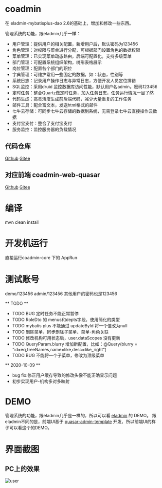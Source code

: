 # coadmin
在 eladmin-mybatisplus-dao 2.6的基础上，增加和修改一些东西。

管理系统的功能，跟eladmin几乎一样：
- 用户管理：提供用户的相关配置，新增用户后，默认密码为123456
- 角色管理：对权限与菜单进行分配，可根据部门设置角色的数据权限
- 菜单管理：已实现菜单动态路由，后端可配置化，支持多级菜单
- 部门管理：可配置系统组织架构，树形表格展示
- 岗位管理：配置各个部门的职位
- 字典管理：可维护常用一些固定的数据，如：状态，性别等
- 系统日志：记录用户操作日志与异常日志，方便开发人员定位排错
- SQL监控：采用druid 监控数据库访问性能，默认用户名admin，密码123456
- 定时任务：整合Quartz做定时任务，加入任务日志，任务运行情况一目了然
- 代码生成：高灵活度生成前后端代码，减少大量重复的工作任务
- 邮件工具：配合富文本，发送html格式的邮件
- 七牛云存储：可同步七牛云存储的数据到系统，无需登录七牛云直接操作云数据
- 支付宝支付：整合了支付宝支付
- 服务监控：监控服务器的负载情况

## 代码仓库
[Github](https://github.com/jinjingmail/coadmin)
[Gitee](https://gitee.com/jinjinge/coadmin)

## 对应前端 coadmin-web-quasar
[Github](https://github.com/jinjingmail/coadmin-web-quasar)
[Gitee](https://gitee.com/jinjinge/coadmin-web-quasar)

# 编译
mvn clean install

# 开发机运行
直接运行coadmin-core 下的 AppRun

# 测试账号
demo/123456
admin/123456
其他用户的密码也是123456

** TODO **
  - TODO BUG 定时任务不能正常暂停
  - TODO RoleDto 的 menus和depts字段，使用简化的类型
  - TODO mybatis plus 不能通过 updateById 将一个值改为null
  - TODO 删除菜单，同步删除子菜单、菜单-角色关联
  - TODO 修改机构可用状态后，user.dataScopes 没有更新
  - TODO QueryParam.blurry 增加新配置，比如：@Query(blurry = "id=eq,treeNames,name=like,desc=like_right")
  - TODO BUG 不能将一个子菜单，修改为顶级菜单

** 2020-10-09 **
- bug fix:修正用户缓存导致的修改头像不能正确显示问题
- 初步实现用户-机构多对多映射

# DEMO
管理系统的功能，跟eladmin几乎是一样的，所以可以看 [eladmin](https://gitee.com/elunez/eladmin) 的 DEMO。
跟eladmin不同的是，前端UI基于 [quasar-admin-template](https://gitee.com/jinjinge/quasar-admin-template) 开发，所以前端UI的样子可以看这个的DEMO。

# 界面截图
## PC上的效果
![user](https://gitee.com/jinjinge/coadmin-web-quasar/raw/main/public/img/screen.jpg)
